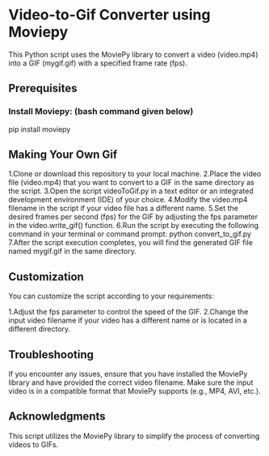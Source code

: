 # Video-to-Gif Converter using Moviepy
This Python script uses the MoviePy library to convert a video (video.mp4) into a GIF (mygif.gif) with a specified frame rate (fps).

## Prerequisites
### Install Moviepy: (bash command given below)
pip install moviepy

## Making Your Own Gif

1.Clone or download this repository to your local machine.
2.Place the video file (video.mp4) that you want to convert to a GIF in the same directory as the script.
3.Open the script videoToGif.py in a text editor or an integrated development environment (IDE) of your choice.
4.Modify the video.mp4 filename in the script if your video file has a different name.
5.Set the desired frames per second (fps) for the GIF by adjusting the fps parameter in the video.write_gif() function.
6.Run the script by executing the following command in your terminal or command prompt: python convert_to_gif.py
7.After the script execution completes, you will find the generated GIF file named mygif.gif in the same directory.

## Customization
You can customize the script according to your requirements:

1.Adjust the fps parameter to control the speed of the GIF.
2.Change the input video filename if your video has a different name or is located in a different directory.

## Troubleshooting
If you encounter any issues, ensure that you have installed the MoviePy library and have provided the correct video filename.
Make sure the input video is in a compatible format that MoviePy supports (e.g., MP4, AVI, etc.).

## Acknowledgments
This script utilizes the MoviePy library to simplify the process of converting videos to GIFs.
